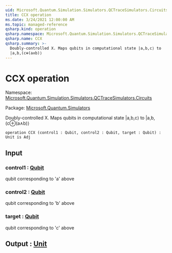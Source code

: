 ```yaml
---
uid: Microsoft.Quantum.Simulation.Simulators.QCTraceSimulators.Circuits.CCX
title: CCX operation
ms.date: 3/24/2021 12:00:00 AM
ms.topic: managed-reference
qsharp.kind: operation
qsharp.namespace: Microsoft.Quantum.Simulation.Simulators.QCTraceSimulators.Circuits
qsharp.name: CCX
qsharp.summary: >-
  Doubly-controlled X. Maps qubits in computational state |a,b,c⟩ to
  |a,b,(c⊕(a∧b)⟩
---
```


# CCX operation

Namespace: [Microsoft.Quantum.Simulation.Simulators.QCTraceSimulators.Circuits](xref:Microsoft.Quantum.Simulation.Simulators.QCTraceSimulators.Circuits)

Package: [Microsoft.Quantum.Simulators](https://nuget.org/packages/Microsoft.Quantum.Simulators)


Doubly-controlled X. Maps qubits in computational state |a,b,c⟩ to|a,b,(c⊕(a∧b)⟩

```qsharp
operation CCX (control1 : Qubit, control2 : Qubit, target : Qubit) : Unit is Adj
```


## Input

### control1 : [Qubit](xref:microsoft.quantum.lang-ref.qubit)

qubit corresponding to 'a' above


### control2 : [Qubit](xref:microsoft.quantum.lang-ref.qubit)

qubit corresponding to 'b' above


### target : [Qubit](xref:microsoft.quantum.lang-ref.qubit)

qubit corresponding to 'c' above



## Output : [Unit](xref:microsoft.quantum.lang-ref.unit)

